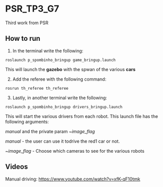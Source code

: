 # PSR_TP3_G7
Third work from PSR

## How to run

1. In the terminal write the following:

`roslaunch p_spombinho_bringup game_bringup.launch`

This will launch the **gazebo** with the spwan of the various **cars**

2. Add the referee with the following command:

`rosrun th_referee th_referee`

3. Lastly, in another terminal write the following:

`roslaunch p_spombinho_bringup drivers_bringup.launch`

This will start the various drivers from each robot. This launch file has the following arguments:

*manual* and the private param *~image_flag*

*manual* - the user can use it todrive the red1 car or not.

*~image_flag* - Choose which cameras to see for the various robots


## Videos

Manual driving:
https://www.youtube.com/watch?v=xfK-qF10tmk
